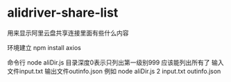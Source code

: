 # alidriver-share-list
用来显示阿里云盘共享连接里面有些什么内容

环境建立
npm install axios

命令行
node aliDir.js 目录深度0表示只列出第一级别999 应该能列出所有了  输入文件input.txt  输出文件outinfo.json
例如
node aliDir.js 2 input.txt outinfo.json




